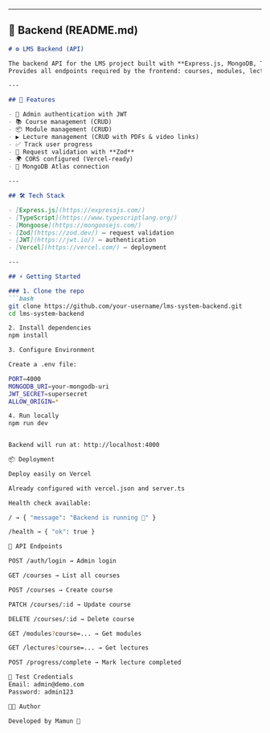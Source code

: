 
---

## 📘 Backend (README.md)

```md
# ⚙️ LMS Backend (API)

The backend API for the LMS project built with **Express.js, MongoDB, TypeScript, and Zod**.  
Provides all endpoints required by the frontend: courses, modules, lectures, progress, and authentication.

---

## 🚀 Features

- 🔑 Admin authentication with JWT
- 📚 Course management (CRUD)
- 📦 Module management (CRUD)
- ▶️ Lecture management (CRUD with PDFs & video links)
- ✅ Track user progress
- 🧩 Request validation with **Zod**
- 🌍 CORS configured (Vercel-ready)
- 🔄 MongoDB Atlas connection

---

## 🛠️ Tech Stack

- [Express.js](https://expressjs.com/)
- [TypeScript](https://www.typescriptlang.org/)
- [Mongoose](https://mongoosejs.com/)
- [Zod](https://zod.dev/) – request validation
- [JWT](https://jwt.io/) – authentication
- [Vercel](https://vercel.com/) – deployment

---

## ⚡ Getting Started

### 1. Clone the repo
```bash
git clone https://github.com/your-username/lms-system-backend.git
cd lms-system-backend

2. Install dependencies
npm install

3. Configure Environment

Create a .env file:

PORT=4000
MONGODB_URI=your-mongodb-uri
JWT_SECRET=supersecret
ALLOW_ORIGIN=*

4. Run locally
npm run dev


Backend will run at: http://localhost:4000

📦 Deployment

Deploy easily on Vercel

Already configured with vercel.json and server.ts

Health check available:

/ → { "message": "Backend is running 🚀" }

/health → { "ok": true }

📡 API Endpoints

POST /auth/login → Admin login

GET /courses → List all courses

POST /courses → Create course

PATCH /courses/:id → Update course

DELETE /courses/:id → Delete course

GET /modules?course=... → Get modules

GET /lectures?course=... → Get lectures

POST /progress/complete → Mark lecture completed

🔑 Test Credentials
Email: admin@demo.com
Password: admin123

👨‍💻 Author

Developed by Mamun 🚀
